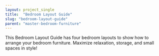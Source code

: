 ```yaml
---
layout: project_single
title:  "Bedroom Layout Guide"
slug: "bedroom-layout-guide"
parent: "master-bedroom-furniture"
---
```

This Bedroom Layout Guide has four bedroom layouts to show how to arrange your bedroom furniture. Maximize relaxation, storage, and small spaces in style!